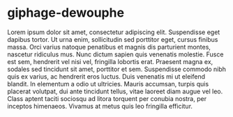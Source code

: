 # giphage-dewouphe

Lorem ipsum dolor sit amet, consectetur adipiscing elit. Suspendisse eget dapibus tortor. Ut urna enim, sollicitudin sed porttitor eget, cursus finibus massa. Orci varius natoque penatibus et magnis dis parturient montes, nascetur ridiculus mus. Nunc dictum sapien quis venenatis molestie. Fusce est sem, hendrerit vel nisi vel, fringilla lobortis erat. Praesent magna ex, sodales sed tincidunt sit amet, porttitor et sem. Suspendisse commodo nibh quis ex varius, ac hendrerit eros luctus. Duis venenatis mi ut eleifend blandit. In elementum a odio ut ultricies. Mauris accumsan, turpis quis placerat volutpat, dui ante tincidunt tellus, vitae laoreet diam augue vel leo. Class aptent taciti sociosqu ad litora torquent per conubia nostra, per inceptos himenaeos. Vivamus at metus quis leo fringilla efficitur.
